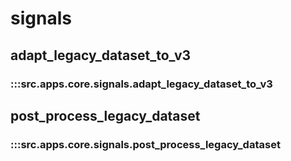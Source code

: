 # signals

## adapt_legacy_dataset_to_v3

### :::src.apps.core.signals.adapt_legacy_dataset_to_v3

## post_process_legacy_dataset

### :::src.apps.core.signals.post_process_legacy_dataset


